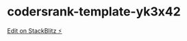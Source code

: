 # codersrank-template-yk3x42

[Edit on StackBlitz ⚡️](https://stackblitz.com/edit/codersrank-template-yk3x42)